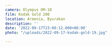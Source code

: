 ```yaml
---
camera: Olympus OM-10
film: Kodak Gold 200
location: Armenia, Byurakan
description: ''
date: '2022-09-17T23:00:12.000+00:00'
photo: "/uploads/2022-09-17-kodak-gold-19.jpg"

---
```

